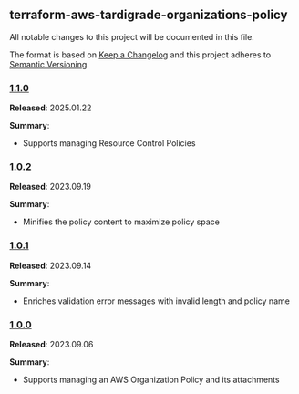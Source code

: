 ## terraform-aws-tardigrade-organizations-policy

All notable changes to this project will be documented in this file.

The format is based on [Keep a Changelog](http://keepachangelog.com/) and this project adheres to [Semantic Versioning](http://semver.org/).

### [1.1.0](https://github.com/MetroStar/terraform-aws-organizations-policy/releases/tag/1.1.0)

**Released**: 2025.01.22

**Summary**:

*   Supports managing Resource Control Policies

### [1.0.2](https://github.com/MetroStar/terraform-aws-organizations-policy/releases/tag/1.0.2)

**Released**: 2023.09.19

**Summary**:

*   Minifies the policy content to maximize policy space

### [1.0.1](https://github.com/MetroStar/terraform-aws-organizations-policy/releases/tag/1.0.1)

**Released**: 2023.09.14

**Summary**:

*   Enriches validation error messages with invalid length and policy name

### [1.0.0](https://github.com/MetroStar/terraform-aws-organizations-policy/releases/tag/1.0.0)

**Released**: 2023.09.06

**Summary**:

*   Supports managing an AWS Organization Policy and its attachments
